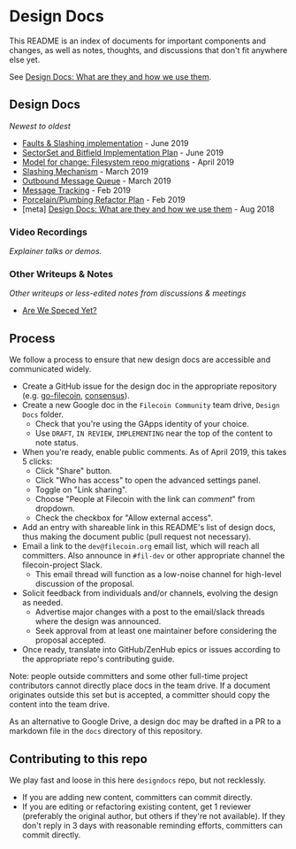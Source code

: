 # Design Docs
This README is an index of documents for important components and changes, as well as notes, thoughts, and discussions that don't fit anywhere else yet.

See [Design Docs: What are they and how we use them](designdocs.md).

## Design Docs
_Newest to oldest_

* [Faults & Slashing implementation](https://docs.google.com/document/d/1U3b9GVNVOLoS_-q9kXU3a9dqHGvcrHprwDFzNYgLI0M/edit#) - June 2019
* [SectorSet and Bitfield Implementation Plan](https://docs.google.com/document/d/1aE5a-QZojprMkig6IyYkwV1SrMDDLOnNBqNdnwpu9tk/edit?usp=sharing) - June 2019
* [Model for change: Filesystem repo migrations](https://docs.google.com/document/d/1THzh1mrNCKYbdk1zP72xV8pfr1yQBe2n3ptrSAYyVI8/edit?usp=sharing) - April 2019
* [Slashing Mechanism](https://docs.google.com/document/d/1bGjNI4wItBWgH5SOxpLNFF3ij85CRKG_uRVSbI7yLS4/edit#heading=h.2xtbr35i3dx3) - March 2019
* [Outbound Message Queue](https://docs.google.com/document/d/1Ns5_ushX9exsKr0xbc2Kt0ZHzAA0WnVvl42hyGRR5l0/edit) - March 2019
* [Message Tracking](https://docs.google.com/document/u/2/d/1Ofoid90l9JwyW8zUy00kaHdvpLoV4gr2mcN3s4irkPY/edit?usp=drive_web&ouid=117191042581679083795) - Feb 2019
* [Porcelain/Plumbing Refactor Plan](https://docs.google.com/document/u/2/d/1L5hbcDGhfH3AlMti4RQ3Zke6nc4-eGOmk9lD0nNoiEs/edit?usp=drive_web&ouid=117191042581679083795) - Feb 2019
* [meta] [Design Docs: What are they and how we use them](https://github.com/filecoin-project/designdocs/blob/master/designdocs.md) - Aug 2018

### Video Recordings
_Explainer talks or demos._

### Other Writeups & Notes
_Other writeups or less-edited notes from discussions & meetings_
* [Are We Speced Yet?](https://docs.google.com/spreadsheets/d/1zh7Ys6Tr0y4nLsR9d9e28Q0pYNBvclmcgHU3yuwMhSI/edit?usp=sharing)

## Process
We follow a process to ensure that new design docs are accessible and communicated widely.
* Create a GitHub issue for the design doc in the appropriate repository (e.g. [go-filecoin](https://github.com/filecoin-project/go-filecoin), [consensus](https://github.com/filecoin-project/consensus)).
* Create a new Google doc in the `Filecoin Community` team drive, `Design Docs` folder.
  * Check that you're using the GApps identity of your choice.
  * Use `DRAFT`, `IN REVIEW`, `IMPLEMENTING` near the top of the content to note status.
* When you're ready, enable public comments. As of April 2019, this takes 5 clicks:
  * Click "Share" button.
  * Click "Who has access" to open the advanced settings panel.
  * Toggle on "Link sharing".
  * Choose "People at Filecoin with the link can *comment*" from dropdown.
  * Check the checkbox for "Allow external access".
* Add an entry with shareable link in this README's list of design docs, thus making the document public (pull request not necessary).
* Email a link to the `dev@filecoin.org` email list, which will reach all committers. 
Also announce in `#fil-dev` or other appropriate channel the filecoin-project Slack.
  * This email thread will function as a low-noise channel for high-level discussion of the proposal.
* Solicit feedback from individuals and/or channels, evolving the design as needed.
  * Advertise major changes with a post to the email/slack threads where the design was announced.
  * Seek approval from at least one maintainer before considering the proposal accepted.
* Once ready, translate into GitHub/ZenHub epics or issues according to the appropriate repo's contributing guide.

Note: people outside committers and some other full-time project contributors cannot directly place docs in the team drive.
If a document originates outside this set but is accepted, a committer should copy the content into the team drive.

As an alternative to Google Drive, a design doc may be drafted in a PR to a markdown file in the `docs` directory of this repository.


## Contributing to this repo
We play fast and loose in this here `designdocs` repo, but not recklessly.
- If you are adding new content, committers can commit directly.
- If you are editing or refactoring existing content, get 1 reviewer (preferably the original author, but others if they're not available). 
If they don't reply in 3 days with reasonable reminding efforts, committers can commit directly.
